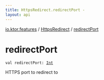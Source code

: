 ```yaml
---
title: HttpsRedirect.redirectPort - 
layout: api
---
```


<div class='api-docs-breadcrumbs'><a href="../index.html">io.ktor.features</a> / <a href="index.html">HttpsRedirect</a> / <a href="./redirect-port.html">redirectPort</a></div>

# redirectPort

<div class="signature"><code><span class="keyword">val </span><span class="identifier">redirectPort</span><span class="symbol">: </span><a href="https://kotlinlang.org/api/latest/jvm/stdlib/kotlin/-int/index.html"><span class="identifier">Int</span></a></code></div>

HTTPS port to redirect to


